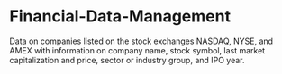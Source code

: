 # Financial-Data-Management
 Data on companies listed on the stock exchanges NASDAQ, NYSE, and AMEX with information on company name, stock symbol, last market capitalization and price, sector or industry group, and IPO year. 
